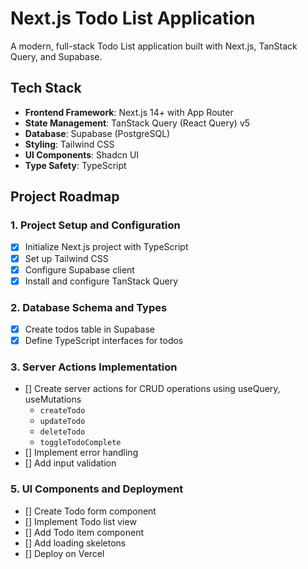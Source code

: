 # Next.js Todo List Application

A modern, full-stack Todo List application built with Next.js, TanStack Query, and Supabase.

## Tech Stack

- **Frontend Framework**: Next.js 14+ with App Router
- **State Management**: TanStack Query (React Query) v5
- **Database**: Supabase (PostgreSQL)
- **Styling**: Tailwind CSS
- **UI Components**: Shadcn UI
- **Type Safety**: TypeScript

## Project Roadmap

### 1. Project Setup and Configuration

- [x] Initialize Next.js project with TypeScript
- [x] Set up Tailwind CSS
- [x] Configure Supabase client
- [x] Install and configure TanStack Query

### 2. Database Schema and Types

- [x] Create todos table in Supabase
- [x] Define TypeScript interfaces for todos

### 3. Server Actions Implementation

- [] Create server actions for CRUD operations using useQuery, useMutations
  - `createTodo`
  - `updateTodo`
  - `deleteTodo`
  - `toggleTodoComplete`
- [] Implement error handling
- [] Add input validation

### 5. UI Components and Deployment

- [] Create Todo form component
- [] Implement Todo list view
- [] Add Todo item component
- [] Add loading skeletons
- [] Deploy on Vercel








